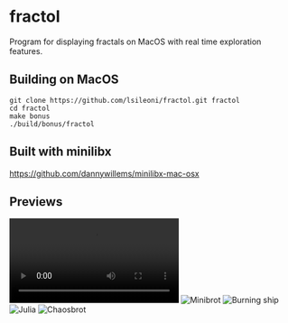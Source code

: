 # fractol
Program for displaying fractals on MacOS with real time exploration features.

## Building on MacOS
```
git clone https://github.com/lsileoni/fractol.git fractol
cd fractol
make bonus
./build/bonus/fractol
```

## Built with minilibx
https://github.com/dannywillems/minilibx-mac-osx

## Previews
![Julia gif](https://i.imgur.com/tbsNitw.mp4)
![Minibrot](https://i.imgur.com/6Efc0tb.png)
![Burning ship](https://i.imgur.com/Q4uh5hH.png)
![Julia](https://i.imgur.com/MHYmwb1.png)
![Chaosbrot](https://i.imgur.com/e7cerI7.png)
